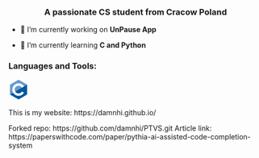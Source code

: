 <h3 align="center">A passionate CS student from Cracow Poland</h3>

- 🔭 I’m currently working on **UnPause App**

- 🌱 I’m currently learning **C and Python**


<p align="left">
</p>

<h3 align="left">Languages and Tools:</h3>
<p align="left"> <a href="https://www.cprogramming.com/" target="_blank" rel="noreferrer"> <img src="https://raw.githubusercontent.com/devicons/devicon/master/icons/c/c-original.svg" alt="c" width="40" height="40"/> </a> </p>

<p>This is my website: https://damnhi.github.io/ </p>
Forked repo: https://github.com/damnhi/PTVS.git
Article link: https://paperswithcode.com/paper/pythia-ai-assisted-code-completion-system
